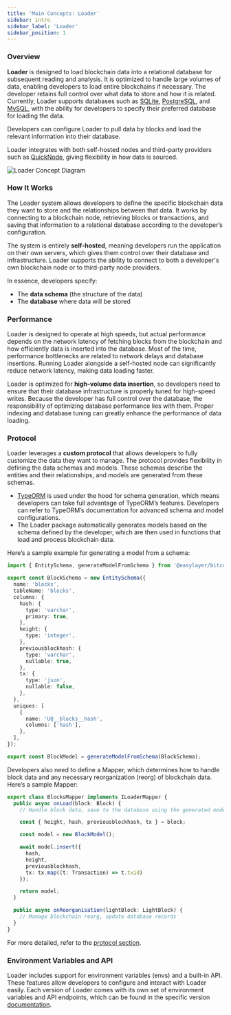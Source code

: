 ```yaml
---
title: 'Main Concepts: Loader'
sidebar: intro
sidebar_label: 'Loader'
sidebar_position: 1
---
```


### Overview

**Loader** is designed to load blockchain data into a relational database for subsequent reading and analysis. It is optimized to handle large volumes of data, enabling developers to load entire blockchains if necessary. The developer retains full control over what data to store and how it is related. Currently, Loader supports databases such as [SQLite](https://sqlite.org), [PostgreSQL](https://www.postgresql.org), and [MySQL](https://www.mysql.com), with the ability for developers to specify their preferred database for loading the data.

Developers can configure Loader to pull data by blocks and load the relevant information into their database.

Loader integrates with both self-hosted nodes and third-party providers such as [QuickNode](https://www.quicknode.com), giving flexibility in how data is sourced.

![Loader Concept Diagram](/img/loader_concept_diagram.svg)
### How It Works

The Loader system allows developers to define the specific blockchain data they want to store and the relationships between that data. It works by connecting to a blockchain node, retrieving blocks or transactions, and saving that information to a relational database according to the developer’s configuration. 

The system is entirely **self-hosted**, meaning developers run the application on their own servers, which gives them control over their database and infrastructure. Loader supports the ability to connect to both a developer's own blockchain node or to third-party node providers. 

In essence, developers specify:
- The **data schema** (the structure of the data)
- The **database** where data will be stored

### Performance

Loader is designed to operate at high speeds, but actual performance depends on the network latency of fetching blocks from the blockchain and how efficiently data is inserted into the database. Most of the time, performance bottlenecks are related to network delays and database insertions. Running Loader alongside a self-hosted node can significantly reduce network latency, making data loading faster.

Loader is optimized for **high-volume data insertion**, so developers need to ensure that their database infrastructure is properly tuned for high-speed writes. Because the developer has full control over the database, the responsibility of optimizing database performance lies with them. Proper indexing and database tuning can greatly enhance the performance of data loading.

### Protocol

Loader leverages a **custom protocol** that allows developers to fully customize the data they want to manage. The protocol provides flexibility in defining the data schemas and models. These schemas describe the entities and their relationships, and models are generated from these schemas.

- [TypeORM](https://typeorm.io) is used under the hood for schema generation, which means developers can take full advantage of TypeORM’s features. Developers can refer to TypeORM’s documentation for advanced schema and model configurations.
- The Loader package automatically generates models based on the schema defined by the developer, which are then used in functions that load and process blockchain data.

Here’s a sample example for generating a model from a schema:

```typescript
import { EntitySchema, generateModelFromSchema } from '@easylayer/bitcoin-loader';

export const BlockSchema = new EntitySchema({
  name: 'blocks',
  tableName: 'blocks',
  columns: {
    hash: {
      type: 'varchar',
      primary: true,
    },
    height: {
      type: 'integer',
    },
    previousblockhash: {
      type: 'varchar',
      nullable: true,
    },
    tx: {
      type: 'json',
      nullable: false,
    },
  },
  uniques: [
    {
      name: 'UQ__blocks__hash',
      columns: ['hash'],
    },
  ],
});

export const BlockModel = generateModelFromSchema(BlockSchema);
```

Developers also need to define a Mapper, which determines how to handle block data and any necessary reorganization (reorg) of blockchain data. Here’s a sample Mapper:

```typescript
export class BlocksMapper implements ILoaderMapper {
  public async onLoad(block: Block) {
    // Handle block data, save to the database using the generated models

    const { height, hash, previousblockhash, tx } = block;

    const model = new BlockModel();

    await model.insert({
      hash, 
      height,
      previousblockhash,
      tx: tx.map((t: Transaction) => t.txid)
    });

    return model;
  }

  public async onReorganisation(lightBlock: LightBlock) {
    // Manage blockchain reorg, update database records
  }
}
```

For more detailed, refer to the [protocol section](/docs/intro/protocol.md).

### Environment Variables and API

Loader includes support for environment variables (envs) and a built-in API. These features allow developers to configure and interact with Loader easily. Each version of Loader comes with its own set of environment variables and API endpoints, which can be found in the specific version [documentation](/docs/get-started/el@bitcoin-loader/installation.md).
